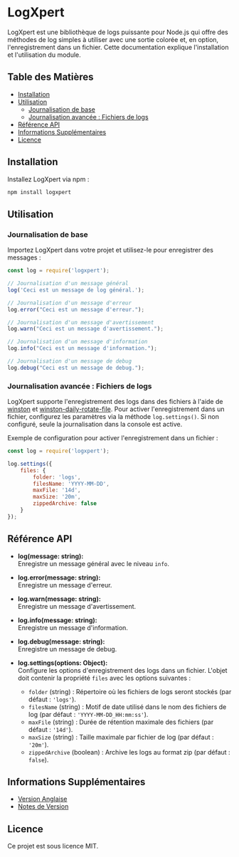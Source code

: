 # LogXpert

LogXpert est une bibliothèque de logs puissante pour Node.js qui offre des méthodes de log simples à utiliser avec une sortie colorée et, en option, l'enregistrement dans un fichier. Cette documentation explique l'installation et l'utilisation du module.

## Table des Matières
- [Installation](#installation)
- [Utilisation](#utilisation)
  - [Journalisation de base](#journalisation-de-base)
  - [Journalisation avancée : Fichiers de logs](#journalisation-avancee-fichiers-de-logs)
- [Référence API](#référence-api)
- [Informations Supplémentaires](#informations-supplémentaires)
- [Licence](#licence)

## Installation

Installez LogXpert via npm :

```sh
npm install logxpert
```

## Utilisation

### Journalisation de base

Importez LogXpert dans votre projet et utilisez-le pour enregistrer des messages :

```js
const log = require('logxpert');

// Journalisation d'un message général
log('Ceci est un message de log général.');

// Journalisation d'un message d'erreur
log.error("Ceci est un message d'erreur.");

// Journalisation d'un message d'avertissement
log.warn("Ceci est un message d'avertissement.");

// Journalisation d'un message d'information
log.info("Ceci est un message d'information.");

// Journalisation d'un message de debug
log.debug("Ceci est un message de debug.");
```

### Journalisation avancée : Fichiers de logs

LogXpert supporte l'enregistrement des logs dans des fichiers à l'aide de [winston](https://github.com/winstonjs/winston) et [winston-daily-rotate-file](https://github.com/winstonjs/winston-daily-rotate-file). Pour activer l'enregistrement dans un fichier, configurez les paramètres via la méthode `log.settings()`. Si non configuré, seule la journalisation dans la console est active.

Exemple de configuration pour activer l'enregistrement dans un fichier :

```js
const log = require('logxpert');

log.settings({ 
    files: { 
        folder: 'logs', 
        filesName: 'YYYY-MM-DD', 
        maxFile: '14d', 
        maxSize: '20m', 
        zippedArchive: false 
    }
});
```

## Référence API

- **log(message: string):**  
  Enregistre un message général avec le niveau `info`.

- **log.error(message: string):**  
  Enregistre un message d'erreur.

- **log.warn(message: string):**  
  Enregistre un message d'avertissement.

- **log.info(message: string):**  
  Enregistre un message d'information.

- **log.debug(message: string):**  
  Enregistre un message de debug.

- **log.settings(options: Object):**  
  Configure les options d'enregistrement des logs dans un fichier. L'objet doit contenir la propriété `files` avec les options suivantes :

  - `folder` (string) : Répertoire où les fichiers de logs seront stockés (par défaut : `'logs'`).
  - `filesName` (string) : Motif de date utilisé dans le nom des fichiers de log (par défaut : `'YYYY-MM-DD_HH:mm:ss'`).
  - `maxFile` (string) : Durée de rétention maximale des fichiers (par défaut : `'14d'`).
  - `maxSize` (string) : Taille maximale par fichier de log (par défaut : `'20m'`).
  - `zippedArchive` (boolean) : Archive les logs au format zip (par défaut : `false`).

## Informations Supplémentaires

- [Version Anglaise](./README.md)
- [Notes de Version](./PATCHNOTE.fr.md)

## Licence

Ce projet est sous licence MIT.